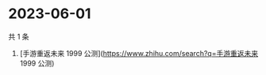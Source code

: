 # 2023-06-01

共 1 条

<!-- BEGIN -->
<!-- 最后更新时间 Thu Jun 01 2023 08:54:49 GMT+0800 (China Standard Time) -->

1. [手游重返未来 1999 公测](https://www.zhihu.com/search?q=手游重返未来 1999
   公测)

<!-- END -->
